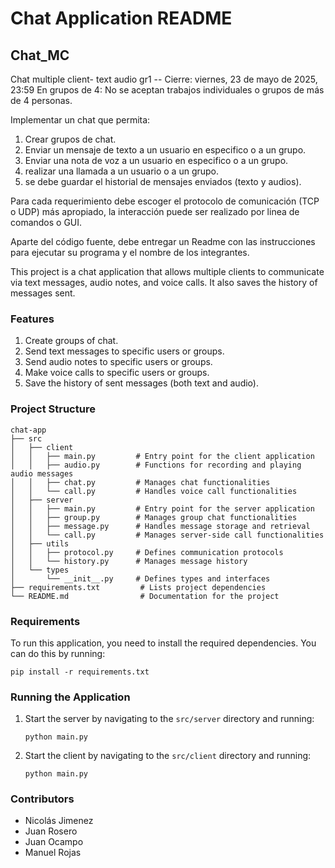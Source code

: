 # Chat Application README

## Chat_MC

Chat multiple client- text audio gr1 -- Cierre: viernes, 23 de mayo de 2025, 23:59
En grupos de 4: No se aceptan trabajos individuales o grupos de más de 4 personas.

Implementar un chat que permita:

1. Crear grupos de chat.
2. Enviar un mensaje de texto a un usuario en especifico o a un grupo.
3. Enviar una nota de voz a un usuario en especifico o a un grupo.
4. realizar una llamada a un usuario o a un grupo.
5. se debe guardar el historial de mensajes enviados (texto y audios).

Para cada requerimiento debe escoger el protocolo de comunicación (TCP o UDP) más apropiado, la interacción puede ser realizado por linea de comandos o GUI.

Aparte del código fuente, debe entregar un Readme con las instrucciones para ejecutar su programa y el nombre de los integrantes.

This project is a chat application that allows multiple clients to communicate via text messages, audio notes, and voice calls. It also saves the history of messages sent.

### Features

1. Create groups of chat.
2. Send text messages to specific users or groups.
3. Send audio notes to specific users or groups.
4. Make voice calls to specific users or groups.
5. Save the history of sent messages (both text and audio).

### Project Structure

```
chat-app
├── src
│   ├── client
│   │   ├── main.py         # Entry point for the client application
│   │   ├── audio.py        # Functions for recording and playing audio messages
│   │   ├── chat.py         # Manages chat functionalities
│   │   └── call.py         # Handles voice call functionalities
│   ├── server
│   │   ├── main.py         # Entry point for the server application
│   │   ├── group.py        # Manages group chat functionalities
│   │   ├── message.py      # Handles message storage and retrieval
│   │   └── call.py         # Manages server-side call functionalities
│   ├── utils
│   │   ├── protocol.py     # Defines communication protocols
│   │   └── history.py      # Manages message history
│   └── types
│       └── __init__.py     # Defines types and interfaces
├── requirements.txt         # Lists project dependencies
└── README.md                # Documentation for the project
```

### Requirements

To run this application, you need to install the required dependencies. You can do this by running:

```
pip install -r requirements.txt
```

### Running the Application

1. Start the server by navigating to the `src/server` directory and running:

   ```
   python main.py
   ```
2. Start the client by navigating to the `src/client` directory and running:

   ```
   python main.py
   ```

### Contributors

- Nicolás Jimenez
- Juan Rosero
- Juan Ocampo
- Manuel Rojas
